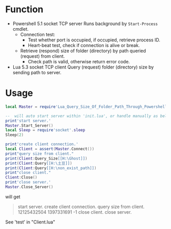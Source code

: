 # Function

- Powershell 5.1 socket TCP server
  Runs background by `Start-Process` cmdlet.
  - Connection test:
    - Test whether port is occupied, if occupied, retrieve process ID.
    - Heart-beat test, check if connection is alive or break.
  - Retrieve (respond) size of folder (directory)  by path queried (request) from client.
    - Check path is valid, otherwise return error code.
- Lua 5.3 socket TCP client
  Query (request) folder (directory) size by sending path to server.

# Usage

```lua
local Master = require'Lua_Query_Size_Of_Folder_Path_Through_Powershell_Via_Socket'

--	will auto start server within 'init.lua', or handle manually as bellow
print'start server.'
Master.Start_Server()
local Sleep = require'socket'.sleep
Sleep(2)

print'create client connection.'
local Client = assert(Master.Connect())
print"query size from client."
print(Client:Query_Size[[H:\Ghost]])
print(Client:Query[[H:\土豆]])
print(Client:Query[[H:\non_exist_path]])
print"close client."
Client:Close()
print'close server.'
Master.Close_Server()
```

will get

> start server.
> create client connection.
> query size from client.
> 12125432504
> 1397331691
> -1
> close client.
> close server.

See 'test' in "Client.lua"